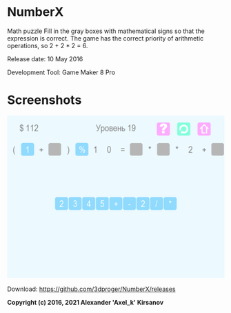 # NumberX
Math puzzle
Fill in the gray boxes with mathematical signs so that the expression is correct.
The game has the correct priority of arithmetic operations, so 2 + 2 * 2 = 6.

Release date: 10 May 2016

Development Tool: Game Maker 8 Pro

# Screenshots
![image](screenshot1.png?raw=true)

Download: https://github.com/3dproger/NumberX/releases

<b>Copyright (c) 2016, 2021 Alexander 'Axel_k' Kirsanov</b>

